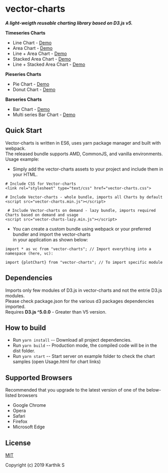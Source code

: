 # vector-charts
***A light-weigth reusable charting library based on D3.js v5.***



**Timeseries Charts**
* Line Chart - [Demo](https://jsfiddle.net/46jtemnd/2/)
* Area Chart - [Demo](https://jsfiddle.net/46jtemnd/3/)
* Line + Area Chart - [Demo](https://jsfiddle.net/38q9n1vx/)
* Stacked Area Chart - [Demo](https://jsfiddle.net/46jtemnd/4/)
* Line + Stacked Area Chart - [Demo](https://jsfiddle.net/1scrhgb8/)

**Pieseries Charts**
* Pie Chart - [Demo](https://jsfiddle.net/46jtemnd/5/)
* Donut Chart - [Demo](https://jsfiddle.net/46jtemnd/6/)

**Barseries Charts**
* Bar Chart - [Demo](https://jsfiddle.net/46jtemnd/8/)
* Multi series Bar Chart - [Demo](https://jsfiddle.net/46jtemnd/7/)



## Quick Start
Vector-charts is written in ES6, uses yarn package manager and built with webpack. \
The released bundle supports AMD, CommonJS, and vanilla environments. \
Usage example:
* Simply add the vector-charts assets to your project and include them in your HTML.
```
# Include CSS for Vector-charts
<link rel="stylesheet" type="text/css" href="vector-charts.css">

# Include Vector-charts - whole bundle, imports all Charts by default
<script src="vector-charts.min.js"></script>  
          
 # Include Vector-charts on demand - lazy bundle, imports required Charts based on demand and usage         
<script src="vector-charts-lazy.min.js"></script>

``` 
* You can create a custom bundle using webpack or your preferred bundler and import the vector-charts \
in your application as shown below:
```
import * as vc from "vector-charts"; // Import everything into a namespace (here, vc):

import {plotChart} from "vector-charts"; // To import specific module

```

## Dependencies
Imports only few modules of D3.js in vector-charts and not the entrie D3.js modules. \
Please check package.json for the various d3 packages dependencies imported.\
Requires **D3.js ^5.0.0** - Greater than V5 version.


## How to build
* Run ```yarn install``` -- Download all project dependencies.
* Run ```yarn build``` -- Production mode, the compiled code will be in the dist folder.
* Run ```yarn start``` -- Start server on example folder to check the chart samples (open Usage.html for chart links)


## Supported Browsers
Recommended that you upgrade to the latest version of one of the below-listed browsers
- Google Chrome
- Opera
- Safari
- Firefox
- Microsoft Edge


## License
[MIT](LICENSE)

Copyright (c) 2019 Karthik S


